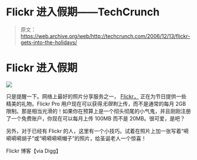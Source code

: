 # Flickr 进入假期——TechCrunch

> 原文：<https://web.archive.org/web/http://techcrunch.com/2006/12/13/flickr-gets-into-the-holidays/>

# Flickr 进入假期

![](img/c2e1f335f98adf0c09c682fed442ab9f.png)

只是提醒一下。网络上最好的照片分享服务之一， [Flickr，](https://web.archive.org/web/20201031155213/https://crunchbase.com/organization/flickr) 正在为节日提供一些精美的礼物。Flickr Pro 用户现在可以获得*无限制*上传，而不是通常的每月 2GB 限制。那是相当光滑的！如果你在预算上是一个彻头彻尾的小气鬼，并且刚刚注册了一个免费账户，你现在可以每月上传 100MB 而不是 20MB。很可爱，是吧？

另外，对于已经有 Flickr 的人，这里有一个小技巧。试着在照片上加一张写着“嗬嗬嗬嗬胡子”或“嗬嗬嗬嗬帽子”的照片，给圣诞老人一个惊喜！

Flickr 博客【via Digg】